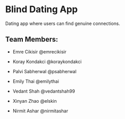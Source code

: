# Blind Dating App
Dating app where users can find genuine connections.
## Team Members:
- Emre Cikisir @emrecikisir

- Koray Kondakci @koraykondakci

- Palvi Sabherwal @psabherwal

- Emily Thai @emilythai

- Vedant Shah @vedantshah99

- Xinyan Zhao @elskin

- Nirmit Ashar @nirmitashar
